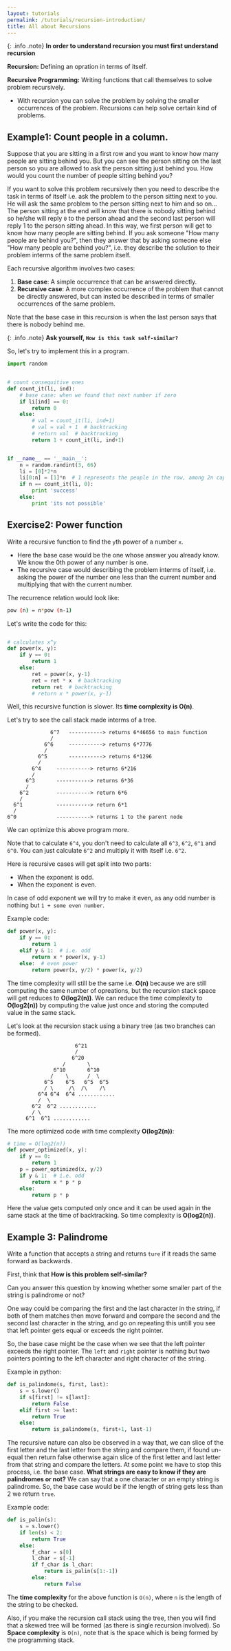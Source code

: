 ```yaml
---
layout: tutorials
permalink: /tutorials/recursion-introduction/
title: All about Recursions
---
```


{: .info .note}
**In order to understand recursion you must first understand recursion**

**Recursion:** Defining an opration in terms of itself. 

**Recursive Programming:** Writing functions that call themselves to solve problem recursively. 

- With recursion you can solve the problem by solving the smaller occurrences of the problem. Recursions can help solve certain kind of problems.


## Example1: Count people in a column.

Suppose that you are sitting in a first row and you want to know how many people are sitting behind you. But you can see the person sitting on the last person so you are allowed to ask the person sitting just behind you. How would you count the number of people sitting behind you?

If you want to solve this problem recursively then you need to describe the task in terms of itself i.e. ask the problem to the person sitting next to you. He will ask the same problem to the person sitting next to him and so on... The person sitting at the end will know that there is nobody sitting behind so he/she will reply `0` to the person ahead and the second last person will reply 1 to the person sitting ahead. In this way, we first person will get to know how many people are sitting behind. If you ask someone "How many people are behind you?", then they answer that by asking someone else "How many people are behind you?", i.e. they describe the solution to their problem interms of the same problem itself.

Each recursive algorithm involves two cases:

1. **Base case**: A simple occurrence that can be answered directly.
2. **Recursive case**: A more complex occurrence of the problem that cannot be directly answered, but can insted be described in terms of smaller occurrences of the same problem.

Note that the base case in this recursion is when the last person says that there is nobody behind me.

{: .info .note}
**Ask yourself, `How is this task self-similar?`**

So, let's try to implement this in a program.

```py
import random


# count consequitive ones
def count_it(li, ind):
    # base case: when we found that next number if zero
    if li[ind] == 0:
        return 0
    else:
        # val = count_it(li, ind+1)
        # val = val + 1  # backtracking
        # return val  # backtracking
        return 1 + count_it(li, ind+1)


if __name__ == '__main__':
    n = random.randint(3, 66)
    li = [0]*2*n
    li[0:n] = [1]*n  # 1 represents the people in the row, among 2n capacities
    if n == count_it(li, 0):
        print 'success'
    else:
        print 'its not possible'
```

## Exercise2: Power function

Write a recursive function to find the `y`th power of a number `x`.

- Here the base case would be the one whose answer you already know. We know the 0th power of any number is one.
- The recursive case would describing the problem interms of itself, i.e. asking the power of the number one less than the current number and multiplying that with the current number.

The recurrence relation would look like:

```sh
pow (n) = n*pow (n-1)
```

Let's write the code for this:

```py

# calculates x^y
def power(x, y):
    if y == 0:
        return 1
    else:
        ret = power(x, y-1)
        ret = ret * x  # backtracking
        return ret  # backtracking
        # return x * power(x, y-1)
```

Well, this recursive function is slower. Its **time complexity is O(n)**.

Let's try to see the call stack made interms of a tree.

```
              6^7	-----------> returns 6*46656 to main function
              /
            6^6		-----------> returns 6*7776
            /
          6^5		-----------> returns 6*1296
          /
        6^4		-----------> returns 6*216
        /
      6^3		-----------> returns 6*36
      /
    6^2			-----------> return 6*6
    /
  6^1			-----------> return 6*1
  /
6^0 			-----------> returns 1 to the parent node
```

We can optimize this above program more.

Note that to calculate `6^4`, you don't need to calculate all `6^3`, `6^2`, `6^1` and `6^0`. You can just calculate `6^2` and multiply it with itself i.e. `6^2`.

Here is recursive cases will get split into two parts:

- When the exponent is odd.
- When the exponent is even.

In case of odd exponent we will try to make it even, as any odd number is nothing but `1 + some even number`.

Example code:

```py
def power(x, y):
    if y == 0:
        return 1
    elif y & 1:  # i.e. odd
        return x * power(x, y-1)
    else:  # even power
        return power(x, y/2) * power(x, y/2)
```

The time complexity will still be the same i.e. **O(n)** because we are still computing the same number of opreations, but the recursion stack space will get reduces to **O(log2(n))**. We can reduce the time complexity to **O(log2(n))** by computing the value just once and storing the computed value in the same stack.

Let's look at the recursion stack using a binary tree (as two branches can be formed).


```
                      6^21
                      /
                     6^20
                  /       \
               6^10       6^10
              /    \      /  \
            6^5    6^5   6^5  6^5 
            / \     /\  /\    /\
          6^4 6^4  6^4 ............
          /  \ 
        6^2  6^2 ............
        / \
      6^1  6^1 ............
```

The more optimized code with time complexity **O(log2(n))**:

```py
# time = O(log2(n))
def power_optimized(x, y):
    if y == 0:
        return 1
    p = power_optimized(x, y/2)
    if y & 1:  # i.e. odd
        return x * p * p
    else:
        return p * p
```

Here the value gets computed only once and it can be used again in the same stack at the time of backtracking. So time complexity is **O(log2(n))**.

## Example 3: Palindrome

Write a function that accepts a string and returns `ture` if it reads the same forward as backwards.

First, think that **How is this problem self-similar?**

Can you answer this question by knowing whether some smaller part of the string is palindrome or not?

One way could be comparing the first and the last character in the string, if both of them matches then move forward and compare the second and the second last character in the string, and go on repeating this untill you see that left pointer gets equal or exceeds the right pointer.

So, the base case might be the case when we see that the left pointer exceeds the right pointer. The `left` and `right` pointer is nothing but two pointers pointing to the left character and right character of the string.

Example in python:

```py
def is_palindome(s, first, last):
    s = s.lower()
    if s[first] != s[last]:
        return False
    elif first >= last:
        return True
    else:
        return is_palindome(s, first+1, last-1)
```
The recursive nature can also be observed in a way that, we can slice of the first letter and the last letter from the string and compare them, if found un-equal then return false otherwise again slice of the first letter and last letter from that string and compare the letters. At some point we have to stop this process, i.e. the base case. **What strings are easy to know if they are palindromes or not?** We can say that a one character or an empty string is palindrome. So, the base case would be if the length of string gets less than 2 we return `true`.

Example code:

```py
def is_palin(s):
    s = s.lower()
    if len(s) < 2:
        return True
    else:
        f_char = s[0]
        l_char = s[-1]
        if f_char is l_char:
            return is_palin(s[1:-1])
        else:
            return False
```

The **time complexity** for the above function is `O(n)`, where `n` is the length of the string to be checked.

Also, if you make the recursion call stack using the tree, then you will find that a skewed tree will be formed (as there is single recursion involved). So **Space complexity** is `O(n)`, note that is the space which is being formed by the programming stack.
